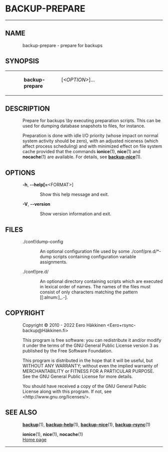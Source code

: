 <link href="groff-md.css" rel="stylesheet" type="text/css" />
<h1>BACKUP-PREPARE</h1>
<hr/>
<h2>NAME
</h2>
<p style="margin-left:11%; margin-top: 1em">backup-prepare
- prepare for backups</p>
<h2>SYNOPSIS
</h2>
<table width="100%" border="0" rules="none" frame="void"
       cellspacing="0" cellpadding="0">
<colgroup><col width="11%"/>
<col width="21%"/>
<col width="2%" class="center"/>
<col width="20%"/>
<col width="46%"/>
</colgroup>
<tr valign="top" align="left">
<td></td>
<td>
<p style="margin-top: 1em"><b>backup-prepare</b></p></td>
<td></td>
<td>
<p style="margin-top: 1em">[<i>&lt;OPTION&gt;</i>]...</p></td>
<td>
</td></tr>
</table>
<h2>DESCRIPTION
</h2>
<p style="margin-left:11%; margin-top: 1em">Prepare for
backups \by executing preparation scripts. This can be used
for dumping database snapshots to files, for instance.</p>
<p style="margin-left:11%; margin-top: 1em">Preparation is
done with idle I/O priority (whose impact on normal system
activity should be zero), with an adjusted niceness (which
affect process scheduling) and with minimized effect on file
system cache provided that the commands <b>ionice</b>(1),
<b>nice</b>(1) and <b>nocache</b>(1) are available. For
details, see <b><a href="backup-nice.html">backup-nice</a></b>(1).</p>
<h2>OPTIONS
</h2>
<p style="margin-left:11%; margin-top: 1em"><b>-h</b>,
<b>--help[=</b>&lt;FORMAT&gt;]</p>
<p style="margin-left:22%;">Show this help message and
exit.</p>
<p style="margin-left:11%;"><b>-V</b>, <b>--version</b></p>
<p style="margin-left:22%;">Show version information and
exit.</p>
<h2>FILES
</h2>
<p style="margin-left:11%; margin-top: 1em">./conf/dump-config</p>
<p style="margin-left:22%;">An optional configuration file
used by some ./conf/pre.d/*-dump scripts containing
configuration variable assignments.</p>
<p style="margin-left:11%;">./conf/pre.d/</p>
<p style="margin-left:22%;">An optional directory
containing scripts which are executed in lexical order of
names. The names of the files must consist of only
characters matching the pattern [[:alnum:]_.-].</p>
<h2>COPYRIGHT
</h2>
<p style="margin-left:11%; margin-top: 1em">Copyright
&copy; 2010 - 2022 Eero H&auml;kkinen
&lt;Eero+rsync-backup@H&auml;kkinen.fi&gt;</p>
<p style="margin-left:11%; margin-top: 1em">This program is
free software: you can redistribute it and/or modify it
under the terms of the GNU General Public License version 3
as published by the Free Software Foundation.</p>
<p style="margin-left:11%; margin-top: 1em">This program is
distributed in the hope that it will be useful, but WITHOUT
ANY WARRANTY; without even the implied warranty of
MERCHANTABILITY or FITNESS FOR A PARTICULAR PURPOSE. See the
GNU General Public License for more details.</p>
<p style="margin-left:11%; margin-top: 1em">You should have
received a copy of the GNU General Public License along with
this program. If not, see
&lt;http://www.gnu.org/licenses/&gt;.</p>
<h2>SEE ALSO
</h2>
<p style="margin-left:11%; margin-top: 1em"><b><a href="backup.html">backup</a></b>(1),
<b><a href="backup-help.html">backup-help</a></b>(1), <b><a href="backup-nice.html">backup-nice</a></b>(1),
<b><a href="backup-rsync.html">backup-rsync</a></b>(1)</p>
<p style="margin-left:11%; margin-top: 1em"><b>ionice</b>(1),
<b>nice</b>(1), <b>nocache</b>(1) <br/>
<a href="https://github.Eero.H&auml;kkinen.fi/rsync-backup/">Home
page</a></p>
<hr/>
